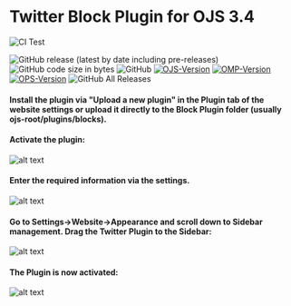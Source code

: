 # Twitter Block Plugin for OJS 3.4

![CI Test](https://github.com/RBoelter/twitterBlock/workflows/CI%20Test/badge.svg?branch=master)

![GitHub release (latest by date including pre-releases)](https://img.shields.io/github/v/release/RBoelter/twitterBlock?include_prereleases&label=latest%20release)
![GitHub code size in bytes](https://img.shields.io/github/languages/code-size/RBoelter/twitterBlock)
![GitHub](https://img.shields.io/github/license/RBoelter/twitterBlock)
[![OJS-Version](https://img.shields.io/badge/pkp--ojs-3.4.0-brightgreen)](https://github.com/pkp/ojs/tree/master)
[![OMP-Version](https://img.shields.io/badge/pkp--omp-3.4.0-brightgreen)](https://github.com/pkp/omp/tree/master)
[![OPS-Version](https://img.shields.io/badge/pkp--ops-3.4.0-brightgreen)](https://github.com/pkp/ops/tree/master)
![GitHub All Releases](https://img.shields.io/github/downloads/RBoelter/twitterBlock/total)
#### Install the plugin via "Upload a new plugin" in the Plugin tab of the website settings or upload it directly to the Block Plugin folder (usually ojs-root/plugins/blocks).

#### Activate the plugin:
![alt text](https://user-images.githubusercontent.com/7657717/59442985-863d9000-8dfb-11e9-985e-ce171dab2d33.png)


#### Enter the required information via the settings.
![alt text](https://user-images.githubusercontent.com/7657717/59442986-863d9000-8dfb-11e9-996b-ff5bd1841636.png)


#### Go to Settings->Website->Appearance and scroll down to Sidebar management. Drag the Twitter Plugin to the Sidebar:
![alt text](https://user-images.githubusercontent.com/7657717/59442987-863d9000-8dfb-11e9-84f7-55d6e1fb3b19.png)


#### The Plugin is now activated:
![alt text](https://user-images.githubusercontent.com/7657717/59442988-863d9000-8dfb-11e9-8037-43022f4b4726.png)
